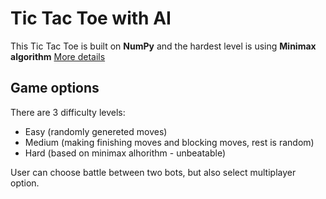 # Tic Tac Toe with AI

This Tic Tac Toe is built on **NumPy** and the hardest level is using **Minimax algorithm**
[More details](https://www.geeksforgeeks.org/minimax-algorithm-in-game-theory-set-1-introduction/)

## Game options

There are 3 difficulty levels:
- Easy (randomly genereted moves)
- Medium (making finishing moves and blocking moves, rest is random)
- Hard (based on minimax alhorithm - unbeatable)

User can choose battle between two bots, but also select multiplayer option.


